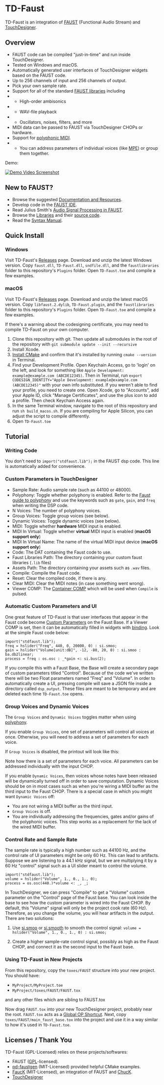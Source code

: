 # TD-Faust
TD-Faust is an integration of [FAUST](https://faust.grame.fr) (Functional Audio Stream) and [TouchDesigner](https://derivative.ca/).

## Overview
 
* FAUST code can be compiled "just-in-time" and run inside TouchDesigner.
* Tested on Windows and macOS.
* Automatically generated user interfaces of TouchDesigner widgets based on the FAUST code.
* Up to 256 channels of input and 256 channels of output.
* Pick your own sample rate.
* Support for all of the standard [FAUST libraries](https://faustlibraries.grame.fr/) including
* * High-order ambisonics
* * WAV-file playback
* * Oscillators, noises, filters, and more
* MIDI data can be passed to FAUST via TouchDesigner CHOPs or hardware.
* Support for [polyphonic MIDI](https://faustdoc.grame.fr/manual/midi/).
* * You can address parameters of individual voices (like [MPE](https://en.wikipedia.org/wiki/MIDI#MIDI_Polyphonic_Expression)) or group them together.

Demo:

[![Demo Video Screenshot](https://img.youtube.com/vi/0qi2lp_TgE0/0.jpg)](https://www.youtube.com/watch?v=0qi2lp_TgE0 "FAUST in TouchDesigner (Audio Coding Demo)")

## New to FAUST?

* Browse the suggested [Documentation and Resources](https://github.com/grame-cncm/faust#documentation-and-resources).
* Develop code in the [FAUST IDE](https://faustide.grame.fr/).
* Read Julius Smith's [Audio Signal Processing in FAUST](https://ccrma.stanford.edu/~jos/aspf/).
* Browse the [Libraries](https://faustlibraries.grame.fr/) and their [source code](https://github.com/grame-cncm/faustlibraries).
* Read the [Syntax Manual](https://faustdoc.grame.fr/manual/syntax/).

## Quick Install

### Windows

Visit TD-Faust's [Releases](https://github.com/DBraun/TD-Faust/releases) page. Download and unzip the latest Windows version. Copy `faust.dll`, `TD-Faust.dll`, `sndfile.dll`, and the `faustlibraries` folder to this repository's `Plugins` folder. Open `TD-Faust.toe` and compile a few examples.

### macOS

Visit TD-Faust's [Releases](https://github.com/DBraun/TD-Faust/releases) page. Download and unzip the latest macOS version. Copy `libfaust.2.dylib`, `TD-Faust.plugin`, and the `faustlibraries` folder to this repository's `Plugins` folder. Open `TD-Faust.toe` and compile a few examples.

If there's a warning about the codesigning certificate, you may need to compile TD-Faust on your own computer.

1. Clone this repository with git. Then update all submodules in the root of the repository with `git submodule update --init --recursive`
2. Install Xcode.
3. [Install CMake](https://cmake.org/download/) and confirm that it's installed by running `cmake --version` in Terminal.
4. Find your Development Profile. Open Keychain Access, go to 'login' on the left, and look for something like `Apple Development: example@example.com (ABCDE12345)`. Then in Terminal, run `export CODESIGN_IDENTITY="Apple Development: example@example.com (ABCDE12345)"` with your own info substituted. If you weren't able to find your profile, you need to create one. Open Xcode, go to "Accounts", add your Apple ID, click "Manage Certificates", and use the plus icon to add a profile. Then check Keychain Access again.
5. In the same Terminal window, navigate to the root of this repository and run `sh build_macos.sh`. If you are compiling for Apple Silicon, you can adjust the script to compile differently.
6. Open `TD-Faust.toe`

## Tutorial

### Writing Code

You don't need to `import("stdfaust.lib");` in the FAUST dsp code. This line is automatically added for convenience.

### Custom Parameters in TouchDesigner

* Sample Rate: Audio sample rate (such as 44100 or 48000).
* Polyphony: Toggle whether polyphony is enabled. Refer to the [Faust guide to polyphony](https://faustdoc.grame.fr/manual/midi/) and use the keywords such as `gate`, `gain`, and `freq` when writing the DSP code.
* N Voices: The number of polyphony voices.
* Group Voices: Toggle group voices (see below).
* Dynamic Voices: Toggle dynamic voices (see below).
* MIDI: Toggle whether **hardware** MIDI input is enabled. 
* MIDI In Virtual: Toggle whether **virtual** MIDI input is enabled (**macOS support only**)
* MIDI In Virtual Name: The name of the virtual MIDI input device (**macOS support only**)
* Code: The DAT containing the Faust code to use.
* Faust Libraries Path: The directory containing your custom faust libraries (`.lib` files)
* Assets Path: The directory containing your assets such as `.wav` files.
* Compile: Compile the Faust code.
* Reset: Clear the compiled code, if there is any.
* Clear MIDI: Clear the MIDI notes (in case something went wrong).
* Viewer COMP: The [Container COMP](https://docs.derivative.ca/Container_COMP) which will be used when `Compile` is pulsed.

### Automatic Custom Parameters and UI

One great feature of TD-Faust is that user interfaces that appear in the Faust code become [Custom Parameters](https://docs.derivative.ca/Custom_Parameters) on the Faust Base. If a Viewer COMP is set, then it can be automatically filled in widgets with [binding](https://docs.derivative.ca/Binding). Look at the simple Faust code below:

```faust
import("stdfaust.lib");
freq = hslider("Freq", 440, 0, 20000, 0) : si.smoo;
gain = hslider("Volume[unit:dB]", -12, -80, 20, 0) : si.smoo : ba.db2linear;
process = freq : os.osc : _*gain <: si.bus(2);
```

If you compile this with a Faust Base, the Base will create a secondary page of custom parameters titled "Control". Because of the code we've written there will be two Float parameters named "Freq" and "Volume". In order to automatically create a UI, pressing compile will save a JSON file inside a directory called `dsp_output`. These files are meant to be temporary and are deleted each time `TD-Faust.toe` opens.

### Group Voices and Dynamic Voices

The `Group Voices` and `Dynamic Voices` toggles matter when using [polyphony](https://faustdoc.grame.fr/manual/midi/).

If you enable `Group Voices`, one set of parameters will control all voices at once. Otherwise, you will need to address a set of parameters for each voice.

If `Group Voices` is disabled, the printout will look like this:

Note how there is a set of parameters for each voice. All parameters can be addressed individually with the input CHOP.

If you enable `Dynamic Voices`, then voices whose notes have been released will be dynamically turned off in order to save computation. Dynamic Voices should be on in most cases such as when you're wiring a MIDI buffer as the third input to the Faust CHOP. There is a special case in which you might want `Dynamic Voices` off:
* You are not wiring a MIDI buffer as the third input.
* `Group Voices` is off.
* You are individually addressing the frequencies, gates and/or gains of the polyphonic voices. This step works as a replacement for the lack of the wired MIDI buffer.

### Control Rate and Sample Rate

The sample rate is typically a high number such as 44100 Hz, and the control rate of UI parameters might be only 60 Hz. This can lead to artifacts. Suppose we are listening to a 44.1 kHz signal, but we are multiplying it by a 60 Hz "control" signal such as a UI slider meant to control the volume.

```faust
import("stdfaust.lib");
volume = hslider("Volume", 1., 0., 1., 0);
process = os.osc(440.)*volume <: _, _;
```

In TouchDesigner, we can press "Compile" to get a "Volume" custom parameter on the "Control" page of the Faust base. You can look inside the base to see how the custom parameter is wired into the Faust CHOP. By default, this "Volume" signal will only be the project cook rate (60 Hz). Therefore, as you change the volume, you will hear artifacts in the output. There are two solutions:

1. Use [si.smoo](https://faustlibraries.grame.fr/libs/signals/#sismoo) or [si.smooth](https://faustlibraries.grame.fr/libs/signals/#sismooth) to smooth the control signal: `volume = hslider("Volume", 1., 0., 1., 0) : si.smoo;`

2. Create a higher sample-rate control signal, possibly as high as the Faust CHOP, and connect it as the second input to the Faust base.

### Using TD-Faust in New Projects

From this repository, copy the `toxes/FAUST` structure into your new project. You should have:

* `MyProject/MyProject.toe`
* `MyProject/toxes/FAUST/FAUST.tox`

and any other files which are sibling to FAUST.tox

Now drag `FAUST.tox` into your new TouchDesigner project, probably near the root. `FAUST.tox` acts as a [Global OP Shortcut](https://docs.derivative.ca/Global_OP_Shortcut). Next, copy `toxes/FAUST/main_faust_base.tox` into the project and use it in a way similar to how it's used in `TD-Faust.toe`.

## Licenses / Thank You

TD-Faust (GPL-Licensed) relies on these projects/softwares:

* FAUST ([GPL](https://github.com/grame-cncm/faust/blob/master/COPYING.txt)-licensed).
* [pd-faustgen](https://github.com/CICM/pd-faustgen) (MIT-Licensed) provided helpful CMake examples.
* [FaucK](https://github.com/ccrma/chugins/tree/main/Faust) (MIT-Licensed), an integration of FAUST and [ChucK](http://chuck.stanford.edu/).
* [TouchDesigner](https://derivative.ca/)
